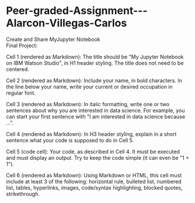 # Peer-graded-Assignment---Alarcon-Villegas-Carlos
Create and Share MyJupyter Notebook
<br>
Final Project:

Cell 1 (rendered as Markdown): The title should be "My Jupyter Notebook on IBM Watson Studio", in H1 header styling. The title does not need to be centered.

Cell 2 (rendered as Markdown): Include your name, in bold characters. In the line below your name, write your current or desired occupation in regular font.

Cell 3 (rendered as Markdown): In italic formatting, write one or two sentences about why you are interested in data science. For example, you can start your first sentence with "I am interested in data science because ...".

Cell 4 (rendered as Markdown): In H3 header styling, explain in a short sentence what your code is supposed to do in Cell 5.

Cell 5 (code cell): Your code, as described in Cell 4. It must be executed and must display an output. Try to keep the code simple (it can even be "1 + 1").

Cell 6 (rendered as Markdown): Using Markdown or HTML, this cell must include at least 3 of the following: horizontal rule, bulleted list, numbered list, tables, hyperlinks, images, code/syntax highlighting, blocked quotes, strikethrough.
